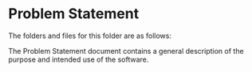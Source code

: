 # Problem Statement

The folders and files for this folder are as follows:

The Problem Statement document contains a general description of the purpose and intended use of the software.
